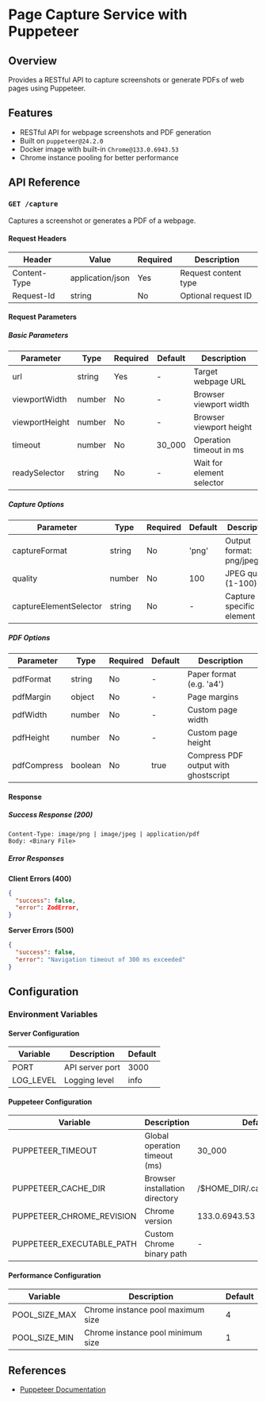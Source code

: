 # Page Capture Service with Puppeteer

## Overview

Provides a RESTful API to capture screenshots or generate PDFs of web pages using Puppeteer.

## Features

- RESTful API for webpage screenshots and PDF generation
- Built on `puppeteer@24.2.0`
- Docker image with built-in `Chrome@133.0.6943.53`
- Chrome instance pooling for better performance

## API Reference

### `GET /capture`

Captures a screenshot or generates a PDF of a webpage.

#### Request Headers

| Header       | Value            | Required | Description          |
| ------------ | ---------------- | -------- | -------------------- |
| Content-Type | application/json | Yes      | Request content type |
| Request-Id   | string           | No       | Optional request ID  |

#### Request Parameters

##### Basic Parameters

| Parameter      | Type   | Required | Default | Description               |
| -------------- | ------ | -------- | ------- | ------------------------- |
| url            | string | Yes      | -       | Target webpage URL        |
| viewportWidth  | number | No       | -       | Browser viewport width    |
| viewportHeight | number | No       | -       | Browser viewport height   |
| timeout        | number | No       | 30_000  | Operation timeout in ms   |
| readySelector  | string | No       | -       | Wait for element selector |

##### Capture Options

| Parameter              | Type   | Required | Default | Description                 |
| ---------------------- | ------ | -------- | ------- | --------------------------- |
| captureFormat          | string | No       | 'png'   | Output format: png/jpeg/pdf |
| quality                | number | No       | 100     | JPEG quality (1-100)        |
| captureElementSelector | string | No       | -       | Capture specific element    |

##### PDF Options

| Parameter   | Type    | Required | Default | Description                          |
| ----------- | ------- | -------- | ------- | ------------------------------------ |
| pdfFormat   | string  | No       | -       | Paper format (e.g. 'a4')             |
| pdfMargin   | object  | No       | -       | Page margins                         |
| pdfWidth    | number  | No       | -       | Custom page width                    |
| pdfHeight   | number  | No       | -       | Custom page height                   |
| pdfCompress | boolean | No       | true    | Compress PDF output with ghostscript |

#### Response

##### Success Response (200)

```http
Content-Type: image/png | image/jpeg | application/pdf
Body: <Binary File>
```

##### Error Responses

**Client Errors (400)**

```json
{
  "success": false,
  "error": ZodError,
}
```

**Server Errors (500)**

```json
{
  "success": false,
  "error": "Navigation timeout of 300 ms exceeded"
}
```

## Configuration

### Environment Variables

#### Server Configuration

| Variable  | Description     | Default |
| --------- | --------------- | ------- |
| PORT      | API server port | 3000    |
| LOG_LEVEL | Logging level   | info    |

#### Puppeteer Configuration

| Variable                  | Description                    | Default                     |
| ------------------------- | ------------------------------ | --------------------------- |
| PUPPETEER_TIMEOUT         | Global operation timeout (ms)  | 30_000                      |
| PUPPETEER_CACHE_DIR       | Browser installation directory | /$HOME_DIR/.cache/puppeteer |
| PUPPETEER_CHROME_REVISION | Chrome version                 | 133.0.6943.53               |
| PUPPETEER_EXECUTABLE_PATH | Custom Chrome binary path      | -                           |

#### Performance Configuration

| Variable      | Description                       | Default |
| ------------- | --------------------------------- | ------- |
| POOL_SIZE_MAX | Chrome instance pool maximum size | 4       |
| POOL_SIZE_MIN | Chrome instance pool minimum size | 1       |

## References

- [Puppeteer Documentation](https://pptr.dev/)
